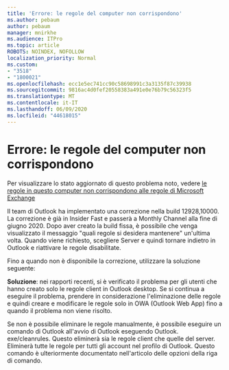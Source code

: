 ```yaml
---
title: 'Errore: le regole del computer non corrispondono'
ms.author: pebaum
author: pebaum
manager: mnirkhe
ms.audience: ITPro
ms.topic: article
ROBOTS: NOINDEX, NOFOLLOW
localization_priority: Normal
ms.custom:
- "3518"
- "1800021"
ms.openlocfilehash: ecc1e5ec741cc90c58698991c3a3135f87c39938
ms.sourcegitcommit: 9816ac4d0fef20558383a491e0e76b79c56323f5
ms.translationtype: MT
ms.contentlocale: it-IT
ms.lasthandoff: 06/09/2020
ms.locfileid: "44618015"
---
```

# <a name="error-the-rules-on-this-computer-do-not-match"></a>Errore: le regole del computer non corrispondono

Per visualizzare lo stato aggiornato di questo problema noto, vedere [le regole in questo computer non corrispondono alle regole di Microsoft Exchange](https://support.office.com/article/d032e037-b224-429e-b325-633afde9b5f0)

Il team di Outlook ha implementato una correzione nella build 12928,10000. La correzione è già in Insider Fast e passerà a Monthly Channel alla fine di giugno 2020. Dopo aver creato la build fissa, è possibile che venga visualizzato il messaggio "quali regole si desidera mantenere" un'ultima volta. Quando viene richiesto, scegliere Server e quindi tornare indietro in Outlook e riattivare le regole disabilitate.

Fino a quando non è disponibile la correzione, utilizzare la soluzione seguente:

**Soluzione**: nei rapporti recenti, si è verificato il problema per gli utenti che hanno creato solo le regole client in Outlook desktop. Se si continua a eseguire il problema, prendere in considerazione l'eliminazione delle regole e quindi creare e modificare le regole solo in OWA (Outlook Web App) fino a quando il problema non viene risolto.

Se non è possibile eliminare le regole manualmente, è possibile eseguire un comando di Outlook all'avvio di Outlook eseguendo Outlook. exe/cleanrules. Questo eliminerà sia le regole client che quelle del server. Eliminerà tutte le regole per tutti gli account nel profilo di Outlook. Questo comando è ulteriormente documentato nell'articolo delle opzioni della riga di comando.